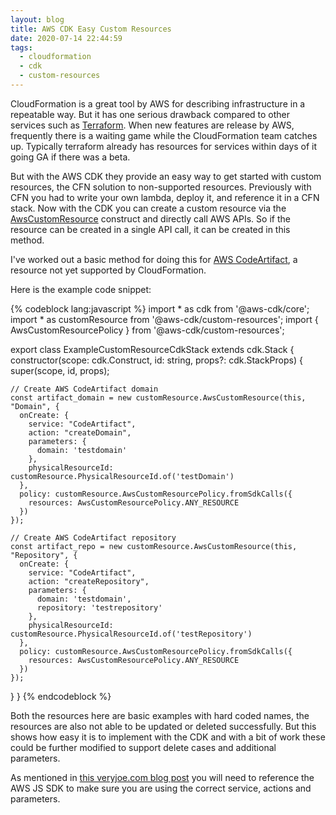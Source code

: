 ```yaml
---
layout: blog
title: AWS CDK Easy Custom Resources
date: 2020-07-14 22:44:59
tags:
  - cloudformation
  - cdk
  - custom-resources
---
```


CloudFormation is a great tool by AWS for describing infrastructure in a repeatable way. But it has one serious drawback compared to other services such as [Terraform](https://www.terraform.io/). When new features are release by AWS, frequently there is a waiting game while the CloudFormation team catches up. Typically terraform already has resources for services within days of it going GA if there was a beta.

But with the AWS CDK they provide an easy way to get started with custom resources, the CFN solution to non-supported resources. Previously with CFN you had to write your own lambda, deploy it, and reference it in a CFN stack. Now with the CDK you can create a custom resource via the [AwsCustomResource](https://docs.aws.amazon.com/cdk/api/latest/docs/@aws-cdk_custom-resources.AwsCustomResource.html) construct and directly call AWS APIs. So if the resource can be created in a single API call, it can be created in this method.

I've worked out a basic method for doing this for [AWS CodeArtifact](https://docs.aws.amazon.com/codeartifact/latest/ug/welcome.html), a resource not yet supported by CloudFormation.

Here is the example code snippet:

{% codeblock lang:javascript %}
import * as cdk from '@aws-cdk/core';
import * as customResource from '@aws-cdk/custom-resources';
import { AwsCustomResourcePolicy } from '@aws-cdk/custom-resources';

export class ExampleCustomResourceCdkStack extends cdk.Stack {
  constructor(scope: cdk.Construct, id: string, props?: cdk.StackProps) {
    super(scope, id, props);

    // Create AWS CodeArtifact domain
    const artifact_domain = new customResource.AwsCustomResource(this, "Domain", {
      onCreate: {
        service: "CodeArtifact",
        action: "createDomain",
        parameters: {
          domain: 'testdomain'
        },
        physicalResourceId: customResource.PhysicalResourceId.of('testDomain')
      },
      policy: customResource.AwsCustomResourcePolicy.fromSdkCalls({
        resources: AwsCustomResourcePolicy.ANY_RESOURCE
      })
    });

    // Create AWS CodeArtifact repository
    const artifact_repo = new customResource.AwsCustomResource(this, "Repository", {
      onCreate: {
        service: "CodeArtifact",
        action: "createRepository",
        parameters: {
          domain: 'testdomain',
          repository: 'testrepository'
        },
        physicalResourceId: customResource.PhysicalResourceId.of('testRepository') 
      },
      policy: customResource.AwsCustomResourcePolicy.fromSdkCalls({
        resources: AwsCustomResourcePolicy.ANY_RESOURCE
      })
    });
  }
}
{% endcodeblock %}

Both the resources here are basic examples with hard coded names, the resources are also not able to be updated or deleted successfully. But this shows how easy it is to implement with the CDK and with a bit of work these could be further modified to support delete cases and additional parameters.

As mentioned in [this veryjoe.com blog post](https://veryjoe.com/tech/2019/07/28/Simple-Custom-Resources-AWS-CDK.html) you will need to reference the AWS JS SDK to make sure you are using the correct service, actions and parameters.